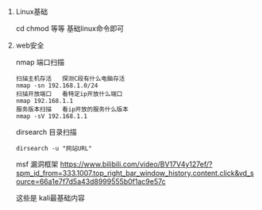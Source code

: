 1. Linux基础

   cd chmod 等等 基础linux命令即可

2. web安全 

   nmap 端口扫描

   ```
   扫描主机存活   探测C段有什么电脑存活
   nmap -sn 192.168.1.0/24
   扫描开放端口   看特定ip开放什么端口
   nmap 192.168.1.1
   服务版本扫描   看ip开放的服务什么版本
   nmap -sV 192.168.1.1
   
   ```

   dirsearch 目录扫描

   ```
   dirsearch -u "网站URL"
   ```

   msf 漏洞框架 
   https://www.bilibili.com/video/BV17V4y127ef/?spm_id_from=333.1007.top_right_bar_window_history.content.click&vd_source=66a1e7f7d5a43d8999555b0f1ac9e57c

   这些是 kali最基础内容